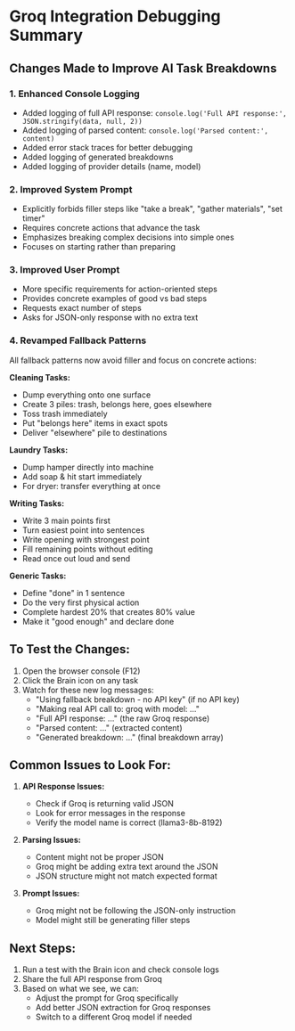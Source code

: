 # Groq Integration Debugging Summary

## Changes Made to Improve AI Task Breakdowns

### 1. Enhanced Console Logging
- Added logging of full API response: `console.log('Full API response:', JSON.stringify(data, null, 2))`
- Added logging of parsed content: `console.log('Parsed content:', content)`
- Added error stack traces for better debugging
- Added logging of generated breakdowns
- Added logging of provider details (name, model)

### 2. Improved System Prompt
- Explicitly forbids filler steps like "take a break", "gather materials", "set timer"
- Requires concrete actions that advance the task
- Emphasizes breaking complex decisions into simple ones
- Focuses on starting rather than preparing

### 3. Improved User Prompt
- More specific requirements for action-oriented steps
- Provides concrete examples of good vs bad steps
- Requests exact number of steps
- Asks for JSON-only response with no extra text

### 4. Revamped Fallback Patterns
All fallback patterns now avoid filler and focus on concrete actions:

**Cleaning Tasks:**
- Dump everything onto one surface
- Create 3 piles: trash, belongs here, goes elsewhere
- Toss trash immediately
- Put "belongs here" items in exact spots
- Deliver "elsewhere" pile to destinations

**Laundry Tasks:**
- Dump hamper directly into machine
- Add soap & hit start immediately
- For dryer: transfer everything at once

**Writing Tasks:**
- Write 3 main points first
- Turn easiest point into sentences
- Write opening with strongest point
- Fill remaining points without editing
- Read once out loud and send

**Generic Tasks:**
- Define "done" in 1 sentence
- Do the very first physical action
- Complete hardest 20% that creates 80% value
- Make it "good enough" and declare done

## To Test the Changes:

1. Open the browser console (F12) 
2. Click the Brain icon on any task
3. Watch for these new log messages:
   - "Using fallback breakdown - no API key" (if no API key)
   - "Making real API call to: groq with model: ..."
   - "Full API response: ..." (the raw Groq response)
   - "Parsed content: ..." (extracted content)
   - "Generated breakdown: ..." (final breakdown array)

## Common Issues to Look For:

1. **API Response Issues:**
   - Check if Groq is returning valid JSON
   - Look for error messages in the response
   - Verify the model name is correct (llama3-8b-8192)

2. **Parsing Issues:**
   - Content might not be proper JSON
   - Groq might be adding extra text around the JSON
   - JSON structure might not match expected format

3. **Prompt Issues:**
   - Groq might not be following the JSON-only instruction
   - Model might still be generating filler steps

## Next Steps:

1. Run a test with the Brain icon and check console logs
2. Share the full API response from Groq
3. Based on what we see, we can:
   - Adjust the prompt for Groq specifically
   - Add better JSON extraction for Groq responses
   - Switch to a different Groq model if needed